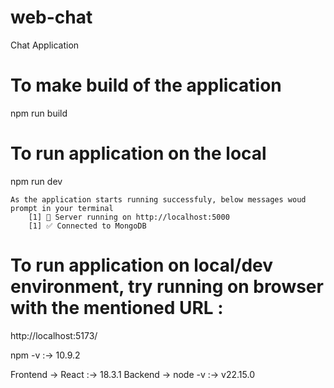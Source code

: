 # web-chat
Chat Application


# To make build of the application 
   npm run build

# To run application on the local
   npm run dev
     
    As the application starts running successfuly, below messages woud prompt in your terminal
        [1] 🚀 Server running on http://localhost:5000
        [1] ✅ Connected to MongoDB

# To run application on local/dev environment, try running on browser with the mentioned URL : 
   http://localhost:5173/


npm -v  :-> 10.9.2

Frontend -> React   :-> 18.3.1
Backend  -> node -v :-> v22.15.0

